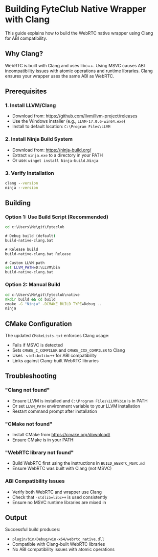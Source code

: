 # Building FyteClub Native Wrapper with Clang

This guide explains how to build the WebRTC native wrapper using Clang for ABI compatibility.

## Why Clang?

WebRTC is built with Clang and uses libc++. Using MSVC causes ABI incompatibility issues with atomic operations and runtime libraries. Clang ensures your wrapper uses the same ABI as WebRTC.

## Prerequisites

### 1. Install LLVM/Clang
- Download from: https://github.com/llvm/llvm-project/releases
- Use the Windows installer (e.g., `LLVM-17.0.6-win64.exe`)
- Install to default location: `C:\Program Files\LLVM`

### 2. Install Ninja Build System
- Download from: https://ninja-build.org/
- Extract `ninja.exe` to a directory in your PATH
- Or use: `winget install Ninja-build.Ninja`

### 3. Verify Installation
```cmd
clang --version
ninja --version
```

## Building

### Option 1: Use Build Script (Recommended)
```cmd
cd c:\Users\Me\git\fyteclub

# Debug build (default)
build-native-clang.bat

# Release build
build-native-clang.bat Release

# Custom LLVM path
set LLVM_PATH=D:\LLVM\bin
build-native-clang.bat
```

### Option 2: Manual Build
```cmd
cd c:\Users\Me\git\fyteclub\native
mkdir build && cd build
cmake -G "Ninja" -DCMAKE_BUILD_TYPE=Debug ..
ninja
```

## CMake Configuration

The updated `CMakeLists.txt` enforces Clang usage:
- Fails if MSVC is detected
- Sets `CMAKE_C_COMPILER` and `CMAKE_CXX_COMPILER` to Clang
- Uses `-stdlib=libc++` for ABI compatibility
- Links against Clang-built WebRTC libraries

## Troubleshooting

### "Clang not found"
- Ensure LLVM is installed and `C:\Program Files\LLVM\bin` is in PATH
- Or set `LLVM_PATH` environment variable to your LLVM installation
- Restart command prompt after installation

### "CMake not found"
- Install CMake from https://cmake.org/download/
- Ensure CMake is in your PATH

### "WebRTC library not found"
- Build WebRTC first using the instructions in `BUILD_WEBRTC_MSVC.md`
- Ensure WebRTC was built with Clang (not MSVC)

### ABI Compatibility Issues
- Verify both WebRTC and wrapper use Clang
- Check that `-stdlib=libc++` is used consistently
- Ensure no MSVC runtime libraries are mixed in

## Output

Successful build produces:
- `plugin/bin/Debug/win-x64/webrtc_native.dll`
- Compatible with Clang-built WebRTC libraries
- No ABI compatibility issues with atomic operations